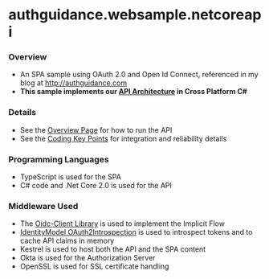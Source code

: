 # authguidance.websample.netcoreapi

### Overview

* An SPA sample using OAuth 2.0 and Open Id Connect, referenced in my blog at http://authguidance.com
* **This sample implements our [API Architecture](http://authguidance.com/2017/10/03/api-tokens-claims) in Cross Platform C#**

### Details

* See the [Overview Page](http://authguidance.com/2018/01/05/net-core-code-sample-overview/) for how to run the API
* See the [Coding Key Points](http://authguidance.com/2018/01/06/net-core-api-key-coding-points/) for integration and reliability details

### Programming Languages

* TypeScript is used for the SPA
* C# code and .Net Core 2.0 is used for the API

### Middleware Used

* The [Oidc-Client Library](https://github.com/IdentityModel/oidc-client-js) is used to implement the Implicit Flow
* [IdentityModel OAuth2Introspection](https://github.com/IdentityModel/IdentityModel.AspNetCore.OAuth2Introspection) is used to introspect tokens and to cache API claims in memory
* Kestrel is used to host both the API and the SPA content
* Okta is used for the Authorization Server
* OpenSSL is used for SSL certificate handling
